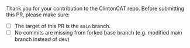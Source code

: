 Thank you for your contribution to the ClintonCAT repo. 
Before submitting this PR, please make sure:

- [ ] The target of this PR is the `main` branch.
- [ ] No commits are missing from forked base branch (e.g. modified main branch instead of dev)